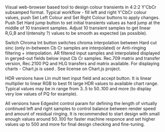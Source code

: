 Visual web-browser based tool to design colour transients in 4:2:2 Y'CbCr subsamped format.
Typical workflow - fill left and right Y'CbCr colour values, push Set Left Colour and Set Right Colour buttons to apply changes. Push Set Hard jump button to set initial transients values as hard jump at the middle of 10 transient samples. Adjust 10 transient samples to get linear R,G,B and I(ntensity ?) values to be smooth as expected (as possible).

Switch Chroma Int button switches chroma interpolation between Hard cut sinc (only in-between Cb Cr samples are interpolated) or Anti-ringing filtering + interpolation. 
AR filtered input samples and interpolated displayed in geryed-out fields below input Cb Cr samples.
Rec.709 matrix and transfer version, Rec.2100 PQ and HLG transfers and matrix available.
For displaying charts - Chart.js is used . See license on Chart.js project.

HDR versions have Lin mult text input field and accept button. It is linear multiplier to linear RGB to best fit large HDR values to available chart range. Typical values may be in range from 3..5 to 50..100 and more (to display very low values of PQ for example).

All versions have EdgesInt control param for defining the length of virtually continued left and right samples to control balance between render speed and amount of residual ringing. It is recommended to start design with small enough values around 50..100 for faster machine responce and set higher values up to 500 and more for final design checking and fine-tuning.
